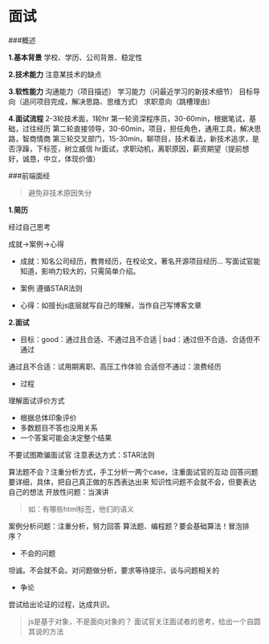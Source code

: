 # 面试

###概述

**1.基本背景**
学校、学历、公司背景、稳定性

**2.技术能力**
注意某技术的缺点

**3.软性能力**
沟通能力（项目描述）
学习能力（问最近学习的新技术细节）
目标导向（追问项目完成，解决思路、思维方式）
求职意向（跳槽理由）

**4.面试流程**
2-3轮技术面，1轮hr
第一轮资深程序员，30-60min，根据笔试，基础，过往经历
第二轮直接领导，30-60min，项目，担任角色，通用工具，解决思路，智商情商
第三轮交叉部门，15-30min，聊项目，技术看法，新技术追求，是否浮躁，下标签，树立威信
hr面试，求职动机，离职原因，薪资期望（提前想好，诚恳，中立，体现价值）

###前端面经

> 避免非技术原因失分

**1.简历**

经过自己思考

成就->案例->心得

* 成就：知名公司经历，教育经历，在校论文，著名开源项目经历...
写面试官能知道，影响力较大的，只需简单介绍。

* 案例
遵循STAR法则

* 心得：如擅长js底层就写自己的理解，当作自己写博客文章

**2.面试**

* 目标：good：通过且合适、不通过且不合适 | bad：通过但不合适、合适但不通过

通过且不合适：试用期离职、高压工作体验
合适但不通过：浪费经历

* 过程

理解面试评价方式

* 根据总体印象评价
* 多数题目不答也没用关系
* 一个答案可能会决定整个结果

不要试图欺骗面试官
注意表达方式：STAR法则

算法题不会？注重分析方式，手工分析一两个case，注重面试官的互动
回答问题要详细，具体，把自己真正做的东西表达出来
知识性问题不会就不会，但要表达自己的想法
开放性问题：当演讲 
> 如：有哪些html标签，他们的语义

案例分析问题：注重分析，努力回答
算法题、编程题？要会基础算法！冒泡排序？

* 不会的问题

坦诚。不会就不会。对问题做分析，要求等待提示，谈与问题相关的

* 争论

尝试给出论证的过程，达成共识。

> js是基于对象，不是面向对象的？
面试官关注面试者的思考，给出一个自圆其说的方法